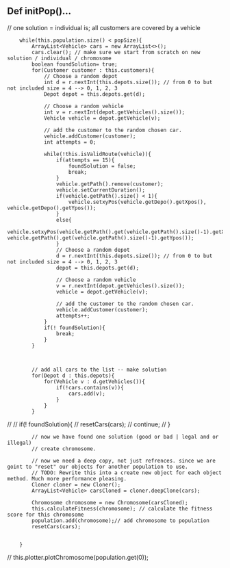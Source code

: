 ## Def initPop()...

// one solution = individual is; all customers are covered by a vehicle

        while(this.population.size() < popSize){
            ArrayList<Vehicle> cars = new ArrayList<>();
            cars.clear(); // make sure we start from scratch on new solution / individual / chromosome
            boolean foundSolution= true;
            for(Customer customer : this.customers){
                // Choose a random depot
                int d = r.nextInt(this.depots.size()); // from 0 to but not included size = 4 --> 0, 1, 2, 3
                Depot depot = this.depots.get(d);

                // Choose a random vehicle
                int v = r.nextInt(depot.getVehicles().size());
                Vehicle vehicle = depot.getVehicle(v);

                // add the customer to the random chosen car.
                vehicle.addCustomer(customer);
                int attempts = 0;

                while(!this.isValidRoute(vehicle)){
                    if(attempts == 15){
                        foundSolution = false;
                        break;
                    }
                    vehicle.getPath().remove(customer);
                    vehicle.setCurrentDuration();
                    if(vehicle.getPath().size() < 1){
                        vehicle.setxyPos(vehicle.getDepo().getXpos(), vehicle.getDepo().getYpos());
                    }
                    else{
                        vehicle.setxyPos(vehicle.getPath().get(vehicle.getPath().size()-1).getXpos(), vehicle.getPath().get(vehicle.getPath().size()-1).getYpos());
                    }
                    // Choose a random depot
                    d = r.nextInt(this.depots.size()); // from 0 to but not included size = 4 --> 0, 1, 2, 3
                    depot = this.depots.get(d);

                    // Choose a random vehicle
                    v = r.nextInt(depot.getVehicles().size());
                    vehicle = depot.getVehicle(v);

                    // add the customer to the random chosen car.
                    vehicle.addCustomer(customer);
                    attempts++;
                }
                if(! foundSolution){
                    break;
                }
            }



            // add all cars to the list -- make solution
            for(Depot d : this.depots){
                for(Vehicle v : d.getVehicles()){
                    if(!cars.contains(v)){
                        cars.add(v);
                    }
                }
            }
//
//            if(! foundSolution){
//                resetCars(cars);
//                continue;
//            }

            // now we have found one solution (good or bad | legal and or illegal)
            // create chromosome.

            // now we need a deep copy, not just refrences. since we are goint to "reset" our objects for another population to use.
            // TODO: Rewrite this into a create new object for each object method. Much more performance pleasing.
            Cloner cloner = new Cloner();
            ArrayList<Vehicle> carsCloned = cloner.deepClone(cars);

            Chromosome chromosome = new Chromosome(carsCloned);
            this.calculateFitness(chromosome); // calculate the fitness score for this chromosome
            population.add(chromosome);// add chromosome to population
            resetCars(cars);


        }
//        this.plotter.plotChromosome(population.get(0));
